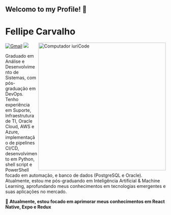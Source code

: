 ## Welcomo to my Profile!  👋

# Fellipe Carvalho

<img src="https://raw.githubusercontent.com/MicaelliMedeiros/micaellimedeiros/master/image/computer-illustration.png" min-width="400px" max-width="400px" width="400px" align="right" alt="Computador iuriCode">

<p align="left">
  <a href="mailto:fellipecarvalho1205@gmail.com" alt="fellipecarvalho1205@gmail.com">
  <img src="https://img.shields.io/badge/-Gmail-FF0000?style=flat-square&labelColor=FF0000&logo=gmail&logoColor=white&link=emailto:fellipecarvalho1205@gmail.com" alt="Gmail"/></a>

  <a href="https://www.linkedin.com/in/fellipevcarvalho/" alt="Fellipe Carvalho">
  <img src="https://img.shields.io/badge/-Linkedin-0e76a8?style=flat-square&logo=Linkedin&logoColor=white&link=https://www.linkedin.com/in/fellipevcarvalho/" /></a>
</p>  

<p align="left"> 
Graduado em Análise e Desenvolvimento de Sistemas, com pós-graduação em DevOps. Tenho experiência em Suporte, Infraestrutura de TI, Oracle Cloud, AWS e Azure, implementação de pipelines CI/CD, desenvolvimento em Python, shell script e PowerShell focado em automação, e banco de dados (PostgreSQL e Oracle). Atualmente, estou me pós-graduando em Inteligência Artificial & Machine Learning, aprofundando meus conhecimentos em tecnologias emergentes e suas aplicações no mercado.
</p>

<p align="left">
  🦄 <strong>Atualmente, estou focado em aprimorar meus conhecimentos em React Native, Expo e Redux</strong>
</p>

